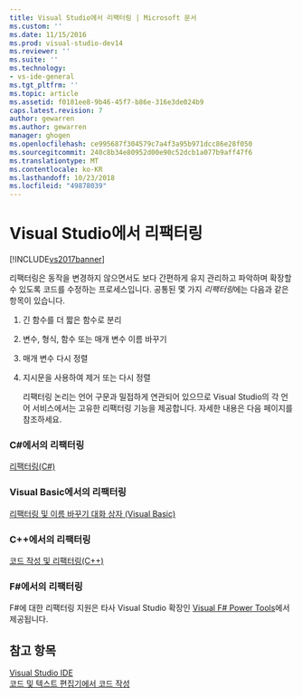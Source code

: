 ```yaml
---
title: Visual Studio에서 리팩터링 | Microsoft 문서
ms.custom: ''
ms.date: 11/15/2016
ms.prod: visual-studio-dev14
ms.reviewer: ''
ms.suite: ''
ms.technology:
- vs-ide-general
ms.tgt_pltfrm: ''
ms.topic: article
ms.assetid: f0181ee8-9b46-45f7-b86e-316e3de024b9
caps.latest.revision: 7
author: gewarren
ms.author: gewarren
manager: ghogen
ms.openlocfilehash: ce995687f304579c7a4f3a95b971dcc86e28f050
ms.sourcegitcommit: 240c8b34e80952d00e90c52dcb1a077b9aff47f6
ms.translationtype: MT
ms.contentlocale: ko-KR
ms.lasthandoff: 10/23/2018
ms.locfileid: "49878039"
---
```

# <a name="refactoring-in-visual-studio"></a>Visual Studio에서 리팩터링
[!INCLUDE[vs2017banner](../includes/vs2017banner.md)]

리팩터링은 동작을 변경하지 않으면서도 보다 간편하게 유지 관리하고 파악하며 확장할 수 있도록 코드를 수정하는 프로세스입니다. 공통된 몇 가지 *리팩터링*에는 다음과 같은 항목이 있습니다.  
  
1. 긴 함수를 더 짧은 함수로 분리  
  
2. 변수, 형식, 함수 또는 매개 변수 이름 바꾸기  
  
3. 매개 변수 다시 정렬  
  
4. 지시문을 사용하여 제거 또는 다시 정렬  
  
   리팩터링 논리는 언어 구문과 밀접하게 연관되어 있으므로 Visual Studio의 각 언어 서비스에서는 고유한 리팩터링 기능을 제공합니다. 자세한 내용은 다음 페이지를 참조하세요.  
  
### <a name="refactoring-in-c"></a>C#에서의 리팩터링  
 [리팩터링(C#)](../csharp-ide/refactoring-csharp.md)  
  
### <a name="refactoring-in-visual-basic"></a>Visual Basic에서의 리팩터링  
 [리팩터링 및 이름 바꾸기 대화 상자 (Visual Basic)](http://msdn.microsoft.com/library/001d2d81-9bb6-4e8e-ae3a-20c0daaa3959)  
  
### <a name="refactoring-in-c"></a>C++에서의 리팩터링  
 [코드 작성 및 리팩터링(C++)](http://msdn.microsoft.com/library/56ffb9e9-514f-41f4-a3cf-fd9ce2daf3b6)  
  
### <a name="refactoring-in-f"></a>F#에서의 리팩터링  
 F#에 대한 리팩터링 지원은 타사 Visual Studio 확장인 [Visual F# Power Tools](https://visualstudiogallery.msdn.microsoft.com/136b942e-9f2c-4c0b-8bac-86d774189cff)에서 제공됩니다.  
  
## <a name="see-also"></a>참고 항목  
 [Visual Studio IDE](../ide/visual-studio-ide.md)   
 [코드 및 텍스트 편집기에서 코드 작성](../ide/writing-code-in-the-code-and-text-editor.md)



